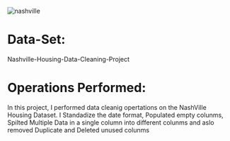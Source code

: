 ![nashville](https://github.com/OfemiAdeniyi/Nashville-Housing-Data-Cleaning-Project/assets/160871523/906fbb83-de46-44cd-8163-d104cd4230c6)

# Data-Set:

Nashville-Housing-Data-Cleaning-Project

# Operations Performed:

In this project, I performed data cleanig opertations on the NashVille Housing Dataset.
I Standadize the date format,
Populated empty colunms,
Spilted Multiple Data in a single column into different colunms and aslo
removed Duplicate and Deleted unused colunms
